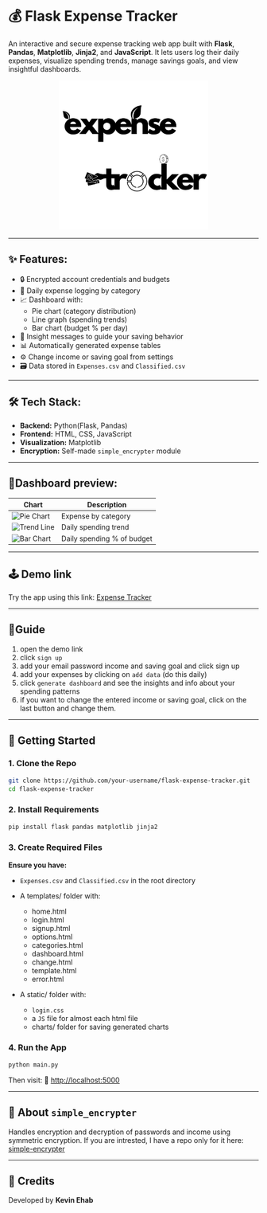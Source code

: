 # 💰 Flask Expense Tracker

An interactive and secure expense tracking web app built with **Flask**, **Pandas**, **Matplotlib**, **Jinja2**, and **JavaScript**. It lets users log their daily expenses, visualize spending trends, manage savings goals, and view insightful dashboards.
<p align="center">
  <img src="static/logo.png" alt="Description" width="300"/>
</p>

---

## ✨ Features:

- 🔒 Encrypted account credentials and budgets
- 🧾 Daily expense logging by category
- 📈 Dashboard with:
  - Pie chart (category distribution)
  - Line graph (spending trends)
  - Bar chart (budget % per day)
- 💬 Insight messages to guide your saving behavior
- 📊 Automatically generated expense tables
- ⚙️ Change income or saving goal from settings
- 🗃 Data stored in `Expenses.csv` and `Classified.csv`

---

## 🛠 Tech Stack:

- **Backend:** Python(Flask, Pandas)
- **Frontend:** HTML, CSS, JavaScript
- **Visualization:** Matplotlib
- **Encryption:** Self-made `simple_encrypter` module

---

## 📸Dashboard preview:

| Chart                                  | Description                |
| -------------------------------------- | -------------------------- |
| ![Pie Chart](https://github.com/user-attachments/assets/80ec048c-c322-4b57-bd61-923001247d63)    | Expense by category        |
| ![Trend Line](https://github.com/user-attachments/assets/b80696e8-4616-465f-a8fc-d89d31310240) | Daily spending trend       |
| ![Bar Chart](https://github.com/user-attachments/assets/db75b6e7-a097-40e8-beef-45f4628a3c86)   | Daily spending % of budget |

---

## 🕹 Demo link
Try the app using this link: [Expense Tracker](https://web-expense-tracker-production.up.railway.app/)

---

## 📕Guide
1. open the demo link
2. click `sign up`
3. add your email password income and saving goal and click sign up
4. add your expenses by clicking on `add data` (do this daily)
5. click `generate dashboard` and see the insights and info about your spending patterns
6. if you want to change the entered income or saving goal, click on the last button and change them.

---

## 🚀 Getting Started

### 1. Clone the Repo

```bash
git clone https://github.com/your-username/flask-expense-tracker.git
cd flask-expense-tracker
```
### 2. Install Requirements
```bash
pip install flask pandas matplotlib jinja2
```
### 3. Create Required Files
<strong>Ensure you have:</strong><br>

- `Expenses.csv` and `Classified.csv` in the root directory

- A templates/ folder with:

  - home.html
  - login.html
  - signup.html
  - options.html
  - categories.html
  - dashboard.html
  - change.html
  - template.html
  - error.html

- A static/ folder with:
  - `login.css`
  - a `JS` file for almost each html file
  - charts/ folder for saving generated charts
### 4. Run the App
```bash
python main.py
```
Then visit:
📍 <a href='http://localhost:5000'>http://localhost:5000</a>

---

## 🔐 About `simple_encrypter`
Handles encryption and decryption of passwords and income using symmetric encryption.
If you are intrested, I have a repo only for it here: 
<a href='https://github.com/kevin-ehab/simple-encrypter'>simple-encrypter</a>

---

## 🙌 Credits
Developed by <strong>Kevin Ehab</strong>
